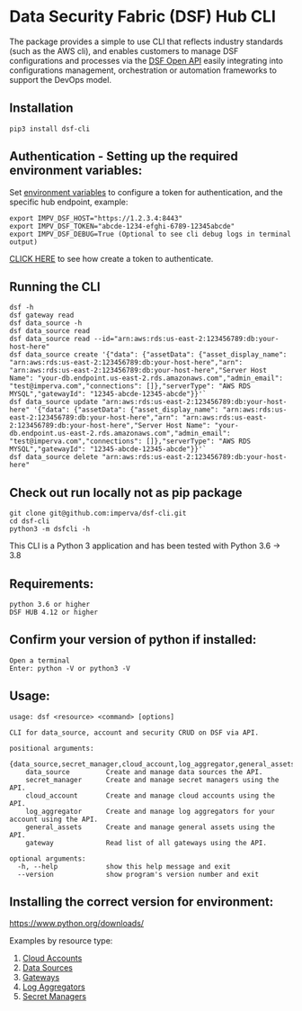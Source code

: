 # Data Security Fabric (DSF) Hub CLI

The package provides a simple to use CLI that reflects industry standards (such as the AWS cli), and enables customers to manage DSF configurations and processes via the [DSF Open API](https://docs.imperva.com/bundle/v4.13-sonar-user-guide/page/84552.htm) easily integrating into configurations management, orchestration or automation frameworks to support the DevOps model.

## Installation
    pip3 install dsf-cli

## Authentication - Setting up the required environment variables:
Set [environment variables](https://en.wikipedia.org/wiki/Environment_variable) to configure a token for authentication, and the specific hub endpoint, example:  

	export IMPV_DSF_HOST="https://1.2.3.4:8443"  
    export IMPV_DSF_TOKEN="abcde-1234-efghi-6789-12345abcde"  
	export IMPV_DSF_DEBUG=True (Optional to see cli debug logs in terminal output)  

[CLICK HERE](https://docs.imperva.com/bundle/v4.13-sonar-user-guide/page/84555.htm) to see how create a token to authenticate.

## Running the CLI
	dsf -h
	dsf gateway read
	dsf data_source -h
	dsf data_source read
	dsf data_source read --id="arn:aws:rds:us-east-2:123456789:db:your-host-here"
	dsf data_source create '{"data": {"assetData": {"asset_display_name": "arn:aws:rds:us-east-2:123456789:db:your-host-here","arn": "arn:aws:rds:us-east-2:123456789:db:your-host-here","Server Host Name": "your-db.endpoint.us-east-2.rds.amazonaws.com","admin_email": "test@imperva.com","connections": []},"serverType": "AWS RDS MYSQL","gatewayId": "12345-abcde-12345-abcde"}}'`
	dsf data_source update "arn:aws:rds:us-east-2:123456789:db:your-host-here" '{"data": {"assetData": {"asset_display_name": "arn:aws:rds:us-east-2:123456789:db:your-host-here","arn": "arn:aws:rds:us-east-2:123456789:db:your-host-here","Server Host Name": "your-db.endpoint.us-east-2.rds.amazonaws.com","admin_email": "test@imperva.com","connections": []},"serverType": "AWS RDS MYSQL","gatewayId": "12345-abcde-12345-abcde"}}'`
	dsf data_source delete "arn:aws:rds:us-east-2:123456789:db:your-host-here"

## Check out run locally not as pip package
	git clone git@github.com:imperva/dsf-cli.git
	cd dsf-cli
	python3 -m dsfcli -h

This CLI is a Python 3 application and has been tested with Python 3.6 -> 3.8
## Requirements:
    python 3.6 or higher
    DSF HUB 4.12 or higher

## Confirm your version of python if installed:
    Open a terminal
    Enter: python -V or python3 -V

## Usage:
    usage: dsf <resource> <command> [options]

    CLI for data_source, account and security CRUD on DSF via API.

    positional arguments:
      {data_source,secret_manager,cloud_account,log_aggregator,general_assets}
		data_source         Create and manage data sources the API.
		secret_manager      Create and manage secret managers using the API.
		cloud_account       Create and manage cloud accounts using the API.
		log_aggregator      Create and manage log aggregators for your account using the API.
		general_assets      Create and manage general assets using the API.
		gateway				Read list of all gateways using the API.

    optional arguments:
      -h, --help            show this help message and exit
      --version             show program's version number and exit

## Installing the correct version for environment:
https://www.python.org/downloads/

Examples by resource type:
1. [Cloud Accounts](https://github.com/imperva/dsf-cli/blob/main/dsfcli/CloudAccount/)
1. [Data Sources](https://github.com/imperva/dsf-cli/blob/main/dsfcli/DataSources/)
1. [Gateways](https://github.com/imperva/dsf-cli/blob/main/dsfcli/Gateways/)
1. [Log Aggregators](https://github.com/imperva/dsf-cli/blob/main/dsfcli/LogAggregator/)
1. [Secret Managers](https://github.com/imperva/dsf-cli/blob/main/dsfcli/SecretManager/)